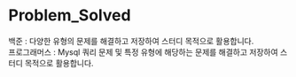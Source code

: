 # Problem_Solved

백준 : 다양한 유형의 문제를 해결하고 저장하여 스터디 목적으로 활용합니다. </br>
프로그래머스 : Mysql 쿼리 문제 및 특정 유형에 해당하는 문제를 해결하고 저장하여 스터디 목적으로 활용합니다.
